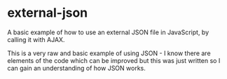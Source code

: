 external-json
=============

A basic example of how to use an external JSON file in JavaScript, by calling it with AJAX.

This is a very raw and basic example of using JSON - I know there are elements of the code which can be improved but this was just written so I can gain an understanding of how JSON works.
